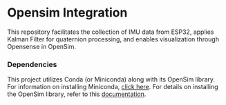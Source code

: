 # Opensim Integration
This repository facilitates the collection of IMU data from ESP32, applies Kalman Filter for quaternion processing, and enables visualization through Opensense in OpenSim.

### Dependencies
This project utilizes Conda (or Miniconda) along with its OpenSim library. For information on installing Miniconda, [click here](https://conda.io/projects/conda/en/latest/index.html). For details on installing the OpenSim library, refer to this [documentation](https://opensimconfluence.atlassian.net/wiki/spaces/OpenSim/pages/53085346/Scripting+in+Python).
